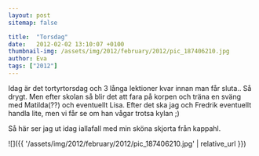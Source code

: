 ```yaml
---
layout: post
sitemap: false

title:  "Torsdag"
date:   2012-02-02 13:10:07 +0100
thumbnail-img: /assets/img/2012/february/2012/pic_187406210.jpg
author: Eva
tags: ["2012"]
---
```


Idag är det tortyrtorsdag och 3 långa lektioner kvar innan man får sluta.. Så drygt. Men efter skolan så blir det att fara på korpen och träna en sväng med Matilda(??) och eventuellt Lisa. Efter det ska jag och Fredrik eventuellt handla lite, men vi får se om han vågar trotsa kylan ;) 

Så här ser jag ut idag iallafall med min sköna skjorta från kappahl.

![]({{ '/assets/img/2012/february/2012/pic_187406210.jpg'  | relative_url }})

